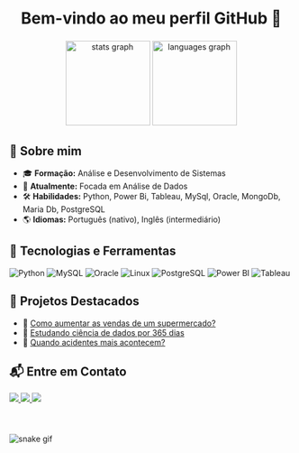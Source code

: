 
<h1 align="center">Bem-vindo ao meu perfil GitHub 👋</h1>

###

<div align="center">
  <img src="https://github-readme-stats.vercel.app/api?username=EduardaSantosDiniz&hide_title=false&hide_rank=false&show_icons=true&include_all_commits=true&count_private=true&disable_animations=false&theme=dracula&locale=en&hide_border=false" height="150" alt="stats graph"  />
  <img src="https://github-readme-stats.vercel.app/api/top-langs?username=EduardaSantosDiniz&locale=en&hide_title=false&layout=compact&card_width=320&langs_count=5&theme=dracula&hide_border=false" height="150" alt="languages graph"  />
</div>

###


## 📌 Sobre mim
- 🎓 **Formação:** Análise e Desenvolvimento de Sistemas
- 💼 **Atualmente:** Focada em Análise de Dados
- 🛠 **Habilidades:** Python, Power Bi, Tableau, MySql, Oracle, MongoDb, Maria Db, PostgreSQL
- 🌎 **Idiomas:** Português (nativo), Inglês (intermediário)

## 🚀 Tecnologias e Ferramentas
![Python](https://img.shields.io/badge/Python-3776AB?style=for-the-badge&logo=python&logoColor=white)
![MySQL](https://img.shields.io/badge/MySQL-4479A1?style=for-the-badge&logo=mysql&logoColor=white)
![Oracle](https://img.shields.io/badge/Oracle-F80000?style=for-the-badge&logo=oracle&logoColor=white)
![Linux](https://img.shields.io/badge/Linux-FCC624?style=for-the-badge&logo=linux&logoColor=black)
![PostgreSQL](https://img.shields.io/badge/PostgreSQL-316192?style=for-the-badge&logo=postgresql&logoColor=white)
![Power BI](https://img.shields.io/badge/Power%20BI-F2C811?style=for-the-badge&logo=power-bi&logoColor=black)
![Tableau](https://img.shields.io/badge/Tableau-E97627?style=for-the-badge&logo=tableau&logoColor=white)



## 📂 Projetos Destacados
- 🔹 [Como aumentar as vendas de um supermercado?](https://github.com/EduardaSantosDiniz/Vendas_supermecado)
- 🔹 [Estudando ciência de dados por 365 dias](https://medium.com/@eduardafaculdade0306/100-dias-aprendendo-ci%C3%AAncia-de-dados-8ce8c6934f53)
- 🔹 [Quando acidentes mais acontecem?](https://github.com/EduardaSantosDiniz/Quando-Acidente-Mais-Acontecem)

## 📬 Entre em Contato  

<p align="left">
  <a href="https://www.linkedin.com/in/eduarda-diniz-24a275272/" target="_blank">
    <img src="https://img.shields.io/badge/LinkedIn-0A66C2?style=for-the-badge&logo=linkedin&logoColor=white">
  </a>
  <a href="mailto:eduardafaculdade0306@gmail.com" target="_blank">
    <img src="https://img.shields.io/badge/Email-D14836?style=for-the-badge&logo=gmail&logoColor=white">
  </a>
  <a href="https://www.instagram.com/eduardadiniz_s/" target="_blank">
    <img src="https://img.shields.io/badge/Instagram-E4405F?style=for-the-badge&logo=instagram&logoColor=white">
  </a>
</p>

###
<br clear="both">

![snake gif](https://github.com/EduardaSantosDiniz/EduardaSantosDiniz/blob/output/github-contribution-grid-snake.gif)
